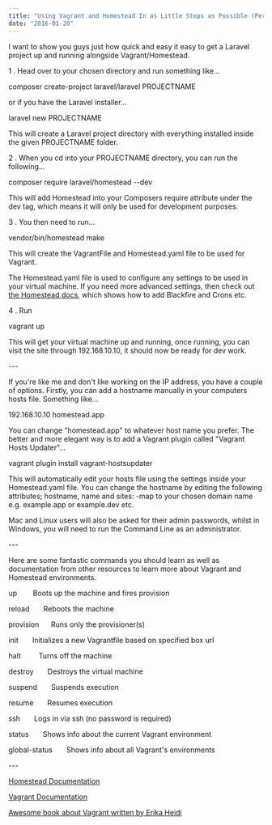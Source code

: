 ```yaml
---
title: "Using Vagrant and Homestead In as Little Steps as Possible (Per Project Install)"
date: "2016-01-20"
---
```


I want to show you guys just how quick and easy it easy to get a Laravel project up and running alongside Vagrant/Homestead.

1 . Head over to your chosen directory and run something like...

composer create-project laravel/laravel PROJECTNAME

or if you have the Laravel installer...

laravel new PROJECTNAME

This will create a Laravel project directory with everything installed inside the given PROJECTNAME folder.

2 . When you cd into your PROJECTNAME directory, you can run the following...

composer require laravel/homestead --dev

This will add Homestead into your Composers require attribute under the dev tag, which means it will only be used for development purposes.

3 . You then need to run...

vendor/bin/homestead make

This will create the VagrantFile and Homestead.yaml file to be used for Vagrant.

The Homestead.yaml file is used to configure any settings to be used in your virtual machine. If you need more advanced settings, then check out [the Homestead docs](https://laravel.com/docs/5.1/homestead), which shows how to add Blackfire and Crons etc.

4 . Run

vagrant up

This will get your virtual machine up and running, once running, you can visit the site through 192.168.10.10, it should now be ready for dev work.

\---

If you're like me and don't like working on the IP address, you have a couple of options. Firstly, you can add a hostname manually in your computers hosts file. Something like...

192.168.10.10 homestead.app

You can change "homestead.app" to whatever host name you prefer. The better and more elegant way is to add a Vagrant plugin called "Vagrant Hosts Updater"...

vagrant plugin install vagrant-hostsupdater

This will automatically edit your hosts file using the settings inside your Homestead.yaml file. You can change the hostname by editing the following attributes; hostname, name and sites: -map to your chosen domain name e.g. example.app or example.dev etc.

Mac and Linux users will also be asked for their admin passwords, whilst in Windows, you will need to run the Command Line as an administrator.

\---

Here are some fantastic commands you should learn as well as documentation from other resources to learn more about Vagrant and Homestead environments.

up        Boots up the machine and fires provision

reload       Reboots the machine

provision      Runs only the provisioner(s)

init       Initializes a new Vagrantfile based on specified box url

halt         Turns off the machine

destroy       Destroys the virtual machine

suspend       Suspends execution

resume       Resumes execution

ssh       Logs in via ssh (no password is required)

status       Shows info about the current Vagrant environment

global-status       Shows info about all Vagrant's environments

\---

[Homestead Documentation](https://laravel.com/docs/5.2/homestead)

[Vagrant Documentation](https://www.vagrantup.com/docs/getting-started/)

[Awesome book about Vagrant written by Erika Heidi](https://leanpub.com/vagrantcookbook?utm_campaign=vagrantcookbook&utm_medium=embed&utm_source=www.erikaheidi.com)
